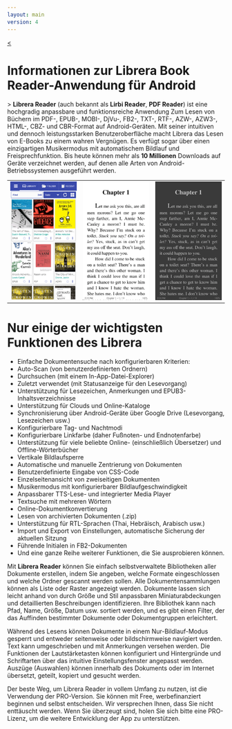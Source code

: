 ```yaml
---
layout: main
version: 4
---
```

[<](/wiki/)

# Informationen zur Librera Book Reader-Anwendung für Android

&gt; **Librera Reader** (auch bekannt als **Lirbi Reader**, **PDF Reader**) ist eine hochgradig anpassbare und funktionsreiche Anwendung
Zum Lesen von Büchern im PDF-, EPUB-, MOBI-, DjVu-, FB2-, TXT-, RTF-, AZW-, AZW3-, HTML-, CBZ- und CBR-Format auf Android-Geräten.
Mit seiner intuitiven und dennoch leistungsstarken Benutzeroberfläche macht Librera das Lesen von E-Books zu einem wahren Vergnügen.
Es verfügt sogar über einen einzigartigen Musikermodus mit automatischem Bildlauf und Freisprechfunktion.
Bis heute können mehr als **10 Millionen** Downloads auf Geräte verzeichnet werden, auf denen alle Arten von Android-Betriebssystemen ausgeführt werden.

||||
|-|-|-|
|![](1.png)|![](2.png)|![](3.png)|

# Nur einige der wichtigsten Funktionen des Librera

* Einfache Dokumentensuche nach konfigurierbaren Kriterien:
* Auto-Scan (von benutzerdefinierten Ordnern)
* Durchsuchen (mit einem In-App-Datei-Explorer)
* Zuletzt verwendet (mit Statusanzeige für den Lesevorgang)
* Unterstützung für Lesezeichen, Anmerkungen und EPUB3-Inhaltsverzeichnisse
* Unterstützung für Clouds und Online-Kataloge
* Synchronisierung über Android-Geräte über Google Drive (Lesevorgang, Lesezeichen usw.)
* Konfigurierbare Tag- und Nachtmodi
* Konfigurierbare Linkfarbe (daher Fußnoten- und Endnotenfarbe)
* Unterstützung für viele beliebte Online- (einschließlich Übersetzer) und Offline-Wörterbücher
* Vertikale Bildlaufsperre
* Automatische und manuelle Zentrierung von Dokumenten
* Benutzerdefinierte Eingabe von CSS-Code
* Einzelseitenansicht von zweiseitigen Dokumenten
* Musikermodus mit konfigurierbarer Bildlaufgeschwindigkeit
* Anpassbarer TTS-Lese- und integrierter Media Player
* Textsuche mit mehreren Wörtern
* Online-Dokumentkonvertierung
* Lesen von archivierten Dokumenten (.zip)
* Unterstützung für RTL-Sprachen (Thai, Hebräisch, Arabisch usw.)
* Import und Export von Einstellungen, automatische Sicherung der aktuellen Sitzung
* Führende Initialen in FB2-Dokumenten
* Und eine ganze Reihe weiterer Funktionen, die Sie ausprobieren können.


Mit **Librera Reader** können Sie einfach selbstverwaltete Bibliotheken aller Dokumente erstellen, indem Sie angeben, welche Formate eingeschlossen und welche Ordner gescannt werden sollen. Alle Dokumentensammlungen können als Liste oder Raster angezeigt werden. Dokumente lassen sich leicht anhand von durch Größe und Stil anpassbaren Miniaturabdeckungen und detaillierten Beschreibungen identifizieren. Ihre Bibliothek kann nach Pfad, Name, Größe, Datum usw. sortiert werden, und es gibt einen Filter, der das Auffinden bestimmter Dokumente oder Dokumentgruppen erleichtert.

Während des Lesens können Dokumente in einem Nur-Bildlauf-Modus gesperrt und entweder seitenweise oder bildschirmweise navigiert werden. Text kann umgeschrieben und mit Anmerkungen versehen werden. Die Funktionen der Lautstärketasten können konfiguriert und Hintergründe und Schriftarten über das intuitive Einstellungsfenster angepasst werden. Auszüge (Auswahlen) können innerhalb des Dokuments oder im Internet übersetzt, geteilt, kopiert und gesucht werden.

Der beste Weg, um Librera Reader in vollem Umfang zu nutzen, ist die Verwendung der PRO-Version. Sie können mit Free, werbefinanziert beginnen und selbst entscheiden. Wir versprechen Ihnen, dass Sie nicht enttäuscht werden. Wenn Sie überzeugt sind, holen Sie sich bitte eine PRO-Lizenz, um die weitere Entwicklung der App zu unterstützen.
